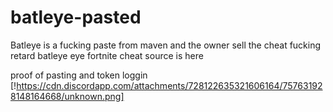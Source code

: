 # batleye-pasted
Batleye is a fucking paste from maven and the owner sell the cheat
fucking retard
batleye eye fortnite cheat source is here

proof of pasting and token loggin
[!https://cdn.discordapp.com/attachments/728122635321606164/757631928148164668/unknown.png]

